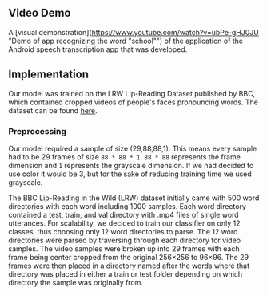 ## Video Demo
A [visual demonstration](https://www.youtube.com/watch?v=ubPe-gHJ0JU "Demo of app recognizing the word "school"") of the application of the Android speech transcription app that was developed.
## Implementation
Our model was trained on the LRW Lip-Reading Dataset published by BBC, which contained cropped videos of people's faces pronouncing words. The dataset can be found [here](http://www.robots.ox.ac.uk/~vgg/data/lip_reading/lrw1.html).
### Preprocessing
Our model required a sample of size (29,88,88,1). This means every sample had to be 29 frames of size `88 * 88 * 1`. `88 * 88` represents the frame dimension and `1` represents the grayscale dimension. If we had decided to use color it would be 3, but for the sake of reducing training time we used grayscale.

The BBC Lip-Reading in the Wild (LRW) dataset initially came with 500 word directories with each word including 1000 samples. Each word directory contained a test, train, and val directory with .mp4 files of single word utterances. For scalability, we decided
to train our classifier on only 12 classes, thus choosing only 12 word directories to parse. The 12 word directories were parsed by traversing through each directory for video samples. The video samples were broken up into 29 frames with each frame being center cropped from the original 256×256 to 96×96. The 29 frames were then placed in a directory named after the words where that directory was placed in either a train or test folder depending on which directory the sample was originally from. 

